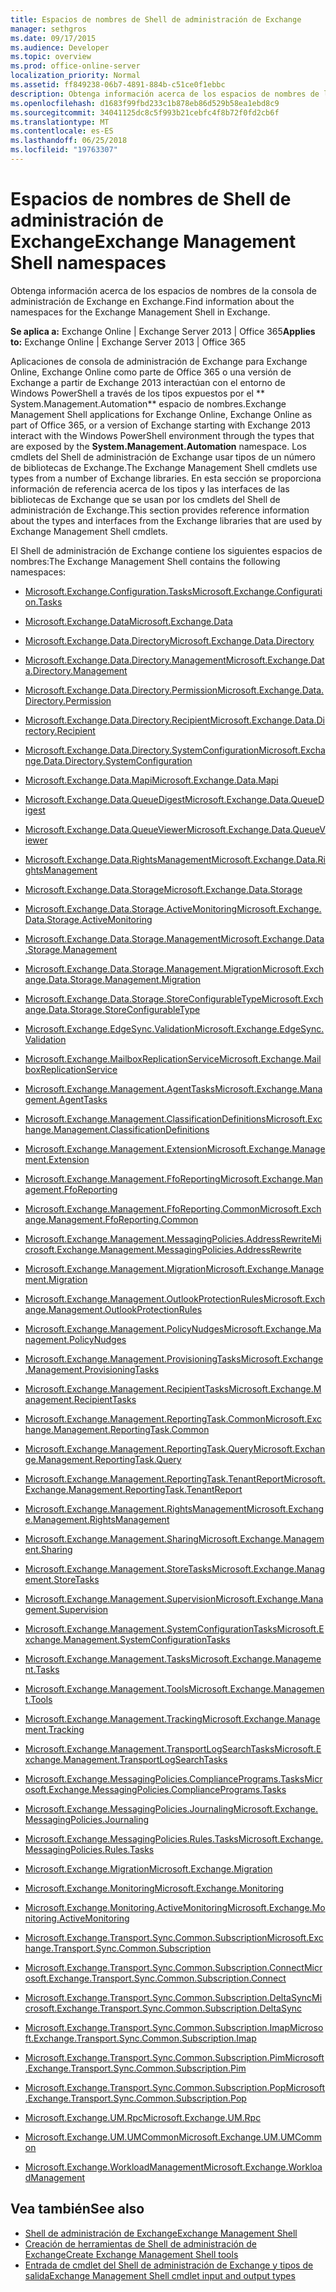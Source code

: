 ```yaml
---
title: Espacios de nombres de Shell de administración de Exchange
manager: sethgros
ms.date: 09/17/2015
ms.audience: Developer
ms.topic: overview
ms.prod: office-online-server
localization_priority: Normal
ms.assetid: ff849238-06b7-4891-884b-c51ce0f1ebbc
description: Obtenga información acerca de los espacios de nombres de la consola de administración de Exchange en Exchange.
ms.openlocfilehash: d1683f99fbd233c1b878eb86d529b58ea1ebd8c9
ms.sourcegitcommit: 34041125dc8c5f993b21cebfc4f8b72f0fd2cb6f
ms.translationtype: MT
ms.contentlocale: es-ES
ms.lasthandoff: 06/25/2018
ms.locfileid: "19763307"
---
```

# <a name="exchange-management-shell-namespaces"></a><span data-ttu-id="17d3f-103">Espacios de nombres de Shell de administración de Exchange</span><span class="sxs-lookup"><span data-stu-id="17d3f-103">Exchange Management Shell namespaces</span></span>

<span data-ttu-id="17d3f-104">Obtenga información acerca de los espacios de nombres de la consola de administración de Exchange en Exchange.</span><span class="sxs-lookup"><span data-stu-id="17d3f-104">Find information about the namespaces for the Exchange Management Shell in Exchange.</span></span>
  
<span data-ttu-id="17d3f-105">**Se aplica a:** Exchange Online | Exchange Server 2013 | Office 365</span><span class="sxs-lookup"><span data-stu-id="17d3f-105">**Applies to:** Exchange Online | Exchange Server 2013 | Office 365</span></span>
  
<span data-ttu-id="17d3f-106">Aplicaciones de consola de administración de Exchange para Exchange Online, Exchange Online como parte de Office 365 o una versión de Exchange a partir de Exchange 2013 interactúan con el entorno de Windows PowerShell a través de los tipos expuestos por el ** System.Management.Automation** espacio de nombres.</span><span class="sxs-lookup"><span data-stu-id="17d3f-106">Exchange Management Shell applications for Exchange Online, Exchange Online as part of Office 365, or a version of Exchange starting with Exchange 2013 interact with the Windows PowerShell environment through the types that are exposed by the **System.Management.Automation** namespace.</span></span> <span data-ttu-id="17d3f-107">Los cmdlets del Shell de administración de Exchange usar tipos de un número de bibliotecas de Exchange.</span><span class="sxs-lookup"><span data-stu-id="17d3f-107">The Exchange Management Shell cmdlets use types from a number of Exchange libraries.</span></span> <span data-ttu-id="17d3f-108">En esta sección se proporciona información de referencia acerca de los tipos y las interfaces de las bibliotecas de Exchange que se usan por los cmdlets del Shell de administración de Exchange.</span><span class="sxs-lookup"><span data-stu-id="17d3f-108">This section provides reference information about the types and interfaces from the Exchange libraries that are used by Exchange Management Shell cmdlets.</span></span> 
  
<span data-ttu-id="17d3f-109">El Shell de administración de Exchange contiene los siguientes espacios de nombres:</span><span class="sxs-lookup"><span data-stu-id="17d3f-109">The Exchange Management Shell contains the following namespaces:</span></span>
  
- [<span data-ttu-id="17d3f-110">Microsoft.Exchange.Configuration.Tasks</span><span class="sxs-lookup"><span data-stu-id="17d3f-110">Microsoft.Exchange.Configuration.Tasks</span></span>](https://msdn.microsoft.com/library/Microsoft.Exchange.Configuration.Tasks.aspx)
    
- [<span data-ttu-id="17d3f-111">Microsoft.Exchange.Data</span><span class="sxs-lookup"><span data-stu-id="17d3f-111">Microsoft.Exchange.Data</span></span>](https://msdn.microsoft.com/library/Microsoft.Exchange.Data.aspx)
    
- [<span data-ttu-id="17d3f-112">Microsoft.Exchange.Data.Directory</span><span class="sxs-lookup"><span data-stu-id="17d3f-112">Microsoft.Exchange.Data.Directory</span></span>](https://msdn.microsoft.com/library/Microsoft.Exchange.Data.Directory.aspx)
    
- [<span data-ttu-id="17d3f-113">Microsoft.Exchange.Data.Directory.Management</span><span class="sxs-lookup"><span data-stu-id="17d3f-113">Microsoft.Exchange.Data.Directory.Management</span></span>](https://msdn.microsoft.com/library/Microsoft.Exchange.Data.Directory.Management.aspx)
    
- [<span data-ttu-id="17d3f-114">Microsoft.Exchange.Data.Directory.Permission</span><span class="sxs-lookup"><span data-stu-id="17d3f-114">Microsoft.Exchange.Data.Directory.Permission</span></span>](https://msdn.microsoft.com/library/Microsoft.Exchange.Data.Directory.Permission.aspx)
    
- [<span data-ttu-id="17d3f-115">Microsoft.Exchange.Data.Directory.Recipient</span><span class="sxs-lookup"><span data-stu-id="17d3f-115">Microsoft.Exchange.Data.Directory.Recipient</span></span>](https://msdn.microsoft.com/library/Microsoft.Exchange.Data.Directory.Recipient.aspx)
    
- [<span data-ttu-id="17d3f-116">Microsoft.Exchange.Data.Directory.SystemConfiguration</span><span class="sxs-lookup"><span data-stu-id="17d3f-116">Microsoft.Exchange.Data.Directory.SystemConfiguration</span></span>](https://msdn.microsoft.com/library/Microsoft.Exchange.Data.Directory.SystemConfiguration.aspx)
    
- [<span data-ttu-id="17d3f-117">Microsoft.Exchange.Data.Mapi</span><span class="sxs-lookup"><span data-stu-id="17d3f-117">Microsoft.Exchange.Data.Mapi</span></span>](https://msdn.microsoft.com/library/Microsoft.Exchange.Data.Mapi.aspx)
    
- [<span data-ttu-id="17d3f-118">Microsoft.Exchange.Data.QueueDigest</span><span class="sxs-lookup"><span data-stu-id="17d3f-118">Microsoft.Exchange.Data.QueueDigest</span></span>](https://msdn.microsoft.com/library/Microsoft.Exchange.Data.QueueDigest.aspx)
    
- [<span data-ttu-id="17d3f-119">Microsoft.Exchange.Data.QueueViewer</span><span class="sxs-lookup"><span data-stu-id="17d3f-119">Microsoft.Exchange.Data.QueueViewer</span></span>](https://msdn.microsoft.com/library/Microsoft.Exchange.Data.QueueViewer.aspx)
    
- [<span data-ttu-id="17d3f-120">Microsoft.Exchange.Data.RightsManagement</span><span class="sxs-lookup"><span data-stu-id="17d3f-120">Microsoft.Exchange.Data.RightsManagement</span></span>](https://msdn.microsoft.com/library/Microsoft.Exchange.Data.RightsManagement.aspx)
    
- [<span data-ttu-id="17d3f-121">Microsoft.Exchange.Data.Storage</span><span class="sxs-lookup"><span data-stu-id="17d3f-121">Microsoft.Exchange.Data.Storage</span></span>](https://msdn.microsoft.com/library/Microsoft.Exchange.Data.Storage.aspx)
    
- [<span data-ttu-id="17d3f-122">Microsoft.Exchange.Data.Storage.ActiveMonitoring</span><span class="sxs-lookup"><span data-stu-id="17d3f-122">Microsoft.Exchange.Data.Storage.ActiveMonitoring</span></span>](https://msdn.microsoft.com/library/Microsoft.Exchange.Data.Storage.ActiveMonitoring.aspx)
    
- [<span data-ttu-id="17d3f-123">Microsoft.Exchange.Data.Storage.Management</span><span class="sxs-lookup"><span data-stu-id="17d3f-123">Microsoft.Exchange.Data.Storage.Management</span></span>](https://msdn.microsoft.com/library/Microsoft.Exchange.Data.Storage.Management.aspx)
    
- [<span data-ttu-id="17d3f-124">Microsoft.Exchange.Data.Storage.Management.Migration</span><span class="sxs-lookup"><span data-stu-id="17d3f-124">Microsoft.Exchange.Data.Storage.Management.Migration</span></span>](https://msdn.microsoft.com/library/Microsoft.Exchange.Data.Storage.Management.Migration.aspx)
    
- [<span data-ttu-id="17d3f-125">Microsoft.Exchange.Data.Storage.StoreConfigurableType</span><span class="sxs-lookup"><span data-stu-id="17d3f-125">Microsoft.Exchange.Data.Storage.StoreConfigurableType</span></span>](https://msdn.microsoft.com/library/Microsoft.Exchange.Data.Storage.StoreConfigurableType.aspx)
    
- [<span data-ttu-id="17d3f-126">Microsoft.Exchange.EdgeSync.Validation</span><span class="sxs-lookup"><span data-stu-id="17d3f-126">Microsoft.Exchange.EdgeSync.Validation</span></span>](https://msdn.microsoft.com/library/Microsoft.Exchange.EdgeSync.Validation.aspx)
    
- [<span data-ttu-id="17d3f-127">Microsoft.Exchange.MailboxReplicationService</span><span class="sxs-lookup"><span data-stu-id="17d3f-127">Microsoft.Exchange.MailboxReplicationService</span></span>](https://msdn.microsoft.com/library/Microsoft.Exchange.MailboxReplicationService.aspx)
    
- [<span data-ttu-id="17d3f-128">Microsoft.Exchange.Management.AgentTasks</span><span class="sxs-lookup"><span data-stu-id="17d3f-128">Microsoft.Exchange.Management.AgentTasks</span></span>](https://msdn.microsoft.com/library/Microsoft.Exchange.Management.AgentTasks.aspx)
    
- [<span data-ttu-id="17d3f-129">Microsoft.Exchange.Management.ClassificationDefinitions</span><span class="sxs-lookup"><span data-stu-id="17d3f-129">Microsoft.Exchange.Management.ClassificationDefinitions</span></span>](https://msdn.microsoft.com/library/Microsoft.Exchange.Management.ClassificationDefinitions.aspx)
    
- [<span data-ttu-id="17d3f-130">Microsoft.Exchange.Management.Extension</span><span class="sxs-lookup"><span data-stu-id="17d3f-130">Microsoft.Exchange.Management.Extension</span></span>](https://msdn.microsoft.com/library/Microsoft.Exchange.Management.Extension.aspx)
    
- [<span data-ttu-id="17d3f-131">Microsoft.Exchange.Management.FfoReporting</span><span class="sxs-lookup"><span data-stu-id="17d3f-131">Microsoft.Exchange.Management.FfoReporting</span></span>](https://msdn.microsoft.com/library/Microsoft.Exchange.Management.FfoReporting.aspx)
    
- [<span data-ttu-id="17d3f-132">Microsoft.Exchange.Management.FfoReporting.Common</span><span class="sxs-lookup"><span data-stu-id="17d3f-132">Microsoft.Exchange.Management.FfoReporting.Common</span></span>](https://msdn.microsoft.com/library/Microsoft.Exchange.Management.FfoReporting.Common.aspx)
    
- [<span data-ttu-id="17d3f-133">Microsoft.Exchange.Management.MessagingPolicies.AddressRewrite</span><span class="sxs-lookup"><span data-stu-id="17d3f-133">Microsoft.Exchange.Management.MessagingPolicies.AddressRewrite</span></span>](https://msdn.microsoft.com/library/Microsoft.Exchange.Management.MessagingPolicies.AddressRewrite.aspx)
    
- [<span data-ttu-id="17d3f-134">Microsoft.Exchange.Management.Migration</span><span class="sxs-lookup"><span data-stu-id="17d3f-134">Microsoft.Exchange.Management.Migration</span></span>](https://msdn.microsoft.com/library/Microsoft.Exchange.Management.Migration.aspx)
    
- [<span data-ttu-id="17d3f-135">Microsoft.Exchange.Management.OutlookProtectionRules</span><span class="sxs-lookup"><span data-stu-id="17d3f-135">Microsoft.Exchange.Management.OutlookProtectionRules</span></span>](https://msdn.microsoft.com/library/Microsoft.Exchange.Management.OutlookProtectionRules.aspx)
    
- [<span data-ttu-id="17d3f-136">Microsoft.Exchange.Management.PolicyNudges</span><span class="sxs-lookup"><span data-stu-id="17d3f-136">Microsoft.Exchange.Management.PolicyNudges</span></span>](https://msdn.microsoft.com/library/Microsoft.Exchange.Management.PolicyNudges.aspx)
    
- [<span data-ttu-id="17d3f-137">Microsoft.Exchange.Management.ProvisioningTasks</span><span class="sxs-lookup"><span data-stu-id="17d3f-137">Microsoft.Exchange.Management.ProvisioningTasks</span></span>](https://msdn.microsoft.com/library/Microsoft.Exchange.Management.ProvisioningTasks.aspx)
    
- [<span data-ttu-id="17d3f-138">Microsoft.Exchange.Management.RecipientTasks</span><span class="sxs-lookup"><span data-stu-id="17d3f-138">Microsoft.Exchange.Management.RecipientTasks</span></span>](https://msdn.microsoft.com/library/Microsoft.Exchange.Management.RecipientTasks.aspx)
    
- [<span data-ttu-id="17d3f-139">Microsoft.Exchange.Management.ReportingTask.Common</span><span class="sxs-lookup"><span data-stu-id="17d3f-139">Microsoft.Exchange.Management.ReportingTask.Common</span></span>](https://msdn.microsoft.com/library/Microsoft.Exchange.Management.ReportingTask.Common.aspx)
    
- [<span data-ttu-id="17d3f-140">Microsoft.Exchange.Management.ReportingTask.Query</span><span class="sxs-lookup"><span data-stu-id="17d3f-140">Microsoft.Exchange.Management.ReportingTask.Query</span></span>](https://msdn.microsoft.com/library/Microsoft.Exchange.Management.ReportingTask.Query.aspx)
    
- [<span data-ttu-id="17d3f-141">Microsoft.Exchange.Management.ReportingTask.TenantReport</span><span class="sxs-lookup"><span data-stu-id="17d3f-141">Microsoft.Exchange.Management.ReportingTask.TenantReport</span></span>](https://msdn.microsoft.com/library/Microsoft.Exchange.Management.ReportingTask.TenantReport.aspx)
    
- [<span data-ttu-id="17d3f-142">Microsoft.Exchange.Management.RightsManagement</span><span class="sxs-lookup"><span data-stu-id="17d3f-142">Microsoft.Exchange.Management.RightsManagement</span></span>](https://msdn.microsoft.com/library/Microsoft.Exchange.Management.RightsManagement.aspx)
    
- [<span data-ttu-id="17d3f-143">Microsoft.Exchange.Management.Sharing</span><span class="sxs-lookup"><span data-stu-id="17d3f-143">Microsoft.Exchange.Management.Sharing</span></span>](https://msdn.microsoft.com/library/Microsoft.Exchange.Management.Sharing.aspx)
    
- [<span data-ttu-id="17d3f-144">Microsoft.Exchange.Management.StoreTasks</span><span class="sxs-lookup"><span data-stu-id="17d3f-144">Microsoft.Exchange.Management.StoreTasks</span></span>](https://msdn.microsoft.com/library/Microsoft.Exchange.Management.StoreTasks.aspx)
    
- [<span data-ttu-id="17d3f-145">Microsoft.Exchange.Management.Supervision</span><span class="sxs-lookup"><span data-stu-id="17d3f-145">Microsoft.Exchange.Management.Supervision</span></span>](https://msdn.microsoft.com/library/Microsoft.Exchange.Management.Supervision.aspx)
    
- [<span data-ttu-id="17d3f-146">Microsoft.Exchange.Management.SystemConfigurationTasks</span><span class="sxs-lookup"><span data-stu-id="17d3f-146">Microsoft.Exchange.Management.SystemConfigurationTasks</span></span>](https://msdn.microsoft.com/library/Microsoft.Exchange.Management.SystemConfigurationTasks.aspx)
    
- [<span data-ttu-id="17d3f-147">Microsoft.Exchange.Management.Tasks</span><span class="sxs-lookup"><span data-stu-id="17d3f-147">Microsoft.Exchange.Management.Tasks</span></span>](https://msdn.microsoft.com/library/Microsoft.Exchange.Management.Tasks.aspx)
    
- [<span data-ttu-id="17d3f-148">Microsoft.Exchange.Management.Tools</span><span class="sxs-lookup"><span data-stu-id="17d3f-148">Microsoft.Exchange.Management.Tools</span></span>](https://msdn.microsoft.com/library/Microsoft.Exchange.Management.Tools.aspx)
    
- [<span data-ttu-id="17d3f-149">Microsoft.Exchange.Management.Tracking</span><span class="sxs-lookup"><span data-stu-id="17d3f-149">Microsoft.Exchange.Management.Tracking</span></span>](https://msdn.microsoft.com/library/Microsoft.Exchange.Management.Tracking.aspx)
    
- [<span data-ttu-id="17d3f-150">Microsoft.Exchange.Management.TransportLogSearchTasks</span><span class="sxs-lookup"><span data-stu-id="17d3f-150">Microsoft.Exchange.Management.TransportLogSearchTasks</span></span>](https://msdn.microsoft.com/library/Microsoft.Exchange.Management.TransportLogSearchTasks.aspx)
    
- [<span data-ttu-id="17d3f-151">Microsoft.Exchange.MessagingPolicies.CompliancePrograms.Tasks</span><span class="sxs-lookup"><span data-stu-id="17d3f-151">Microsoft.Exchange.MessagingPolicies.CompliancePrograms.Tasks</span></span>](https://msdn.microsoft.com/library/Microsoft.Exchange.MessagingPolicies.CompliancePrograms.Tasks.aspx)
    
- [<span data-ttu-id="17d3f-152">Microsoft.Exchange.MessagingPolicies.Journaling</span><span class="sxs-lookup"><span data-stu-id="17d3f-152">Microsoft.Exchange.MessagingPolicies.Journaling</span></span>](https://msdn.microsoft.com/library/Microsoft.Exchange.MessagingPolicies.Journaling.aspx)
    
- [<span data-ttu-id="17d3f-153">Microsoft.Exchange.MessagingPolicies.Rules.Tasks</span><span class="sxs-lookup"><span data-stu-id="17d3f-153">Microsoft.Exchange.MessagingPolicies.Rules.Tasks</span></span>](https://msdn.microsoft.com/library/Microsoft.Exchange.MessagingPolicies.Rules.Tasks.aspx)
    
- [<span data-ttu-id="17d3f-154">Microsoft.Exchange.Migration</span><span class="sxs-lookup"><span data-stu-id="17d3f-154">Microsoft.Exchange.Migration</span></span>](https://msdn.microsoft.com/library/Microsoft.Exchange.Migration.aspx)
    
- [<span data-ttu-id="17d3f-155">Microsoft.Exchange.Monitoring</span><span class="sxs-lookup"><span data-stu-id="17d3f-155">Microsoft.Exchange.Monitoring</span></span>](https://msdn.microsoft.com/library/Microsoft.Exchange.Monitoring.aspx)
    
- [<span data-ttu-id="17d3f-156">Microsoft.Exchange.Monitoring.ActiveMonitoring</span><span class="sxs-lookup"><span data-stu-id="17d3f-156">Microsoft.Exchange.Monitoring.ActiveMonitoring</span></span>](https://msdn.microsoft.com/library/Microsoft.Exchange.Monitoring.ActiveMonitoring.aspx)
    
- [<span data-ttu-id="17d3f-157">Microsoft.Exchange.Transport.Sync.Common.Subscription</span><span class="sxs-lookup"><span data-stu-id="17d3f-157">Microsoft.Exchange.Transport.Sync.Common.Subscription</span></span>](https://msdn.microsoft.com/library/Microsoft.Exchange.Transport.Sync.Common.Subscription.aspx)
    
- [<span data-ttu-id="17d3f-158">Microsoft.Exchange.Transport.Sync.Common.Subscription.Connect</span><span class="sxs-lookup"><span data-stu-id="17d3f-158">Microsoft.Exchange.Transport.Sync.Common.Subscription.Connect</span></span>](https://msdn.microsoft.com/library/Microsoft.Exchange.Transport.Sync.Common.Subscription.Connect.aspx)
    
- [<span data-ttu-id="17d3f-159">Microsoft.Exchange.Transport.Sync.Common.Subscription.DeltaSync</span><span class="sxs-lookup"><span data-stu-id="17d3f-159">Microsoft.Exchange.Transport.Sync.Common.Subscription.DeltaSync</span></span>](https://msdn.microsoft.com/library/Microsoft.Exchange.Transport.Sync.Common.Subscription.DeltaSync.aspx)
    
- [<span data-ttu-id="17d3f-160">Microsoft.Exchange.Transport.Sync.Common.Subscription.Imap</span><span class="sxs-lookup"><span data-stu-id="17d3f-160">Microsoft.Exchange.Transport.Sync.Common.Subscription.Imap</span></span>](https://msdn.microsoft.com/library/Microsoft.Exchange.Transport.Sync.Common.Subscription.Imap.aspx)
    
- [<span data-ttu-id="17d3f-161">Microsoft.Exchange.Transport.Sync.Common.Subscription.Pim</span><span class="sxs-lookup"><span data-stu-id="17d3f-161">Microsoft.Exchange.Transport.Sync.Common.Subscription.Pim</span></span>](https://msdn.microsoft.com/library/Microsoft.Exchange.Transport.Sync.Common.Subscription.Pim.aspx)
    
- [<span data-ttu-id="17d3f-162">Microsoft.Exchange.Transport.Sync.Common.Subscription.Pop</span><span class="sxs-lookup"><span data-stu-id="17d3f-162">Microsoft.Exchange.Transport.Sync.Common.Subscription.Pop</span></span>](https://msdn.microsoft.com/library/Microsoft.Exchange.Transport.Sync.Common.Subscription.Pop.aspx)
    
- [<span data-ttu-id="17d3f-163">Microsoft.Exchange.UM.Rpc</span><span class="sxs-lookup"><span data-stu-id="17d3f-163">Microsoft.Exchange.UM.Rpc</span></span>](https://msdn.microsoft.com/library/Microsoft.Exchange.UM.Rpc.aspx)
    
- [<span data-ttu-id="17d3f-164">Microsoft.Exchange.UM.UMCommon</span><span class="sxs-lookup"><span data-stu-id="17d3f-164">Microsoft.Exchange.UM.UMCommon</span></span>](https://msdn.microsoft.com/library/Microsoft.Exchange.UM.UMCommon.aspx)
    
- [<span data-ttu-id="17d3f-165">Microsoft.Exchange.WorkloadManagement</span><span class="sxs-lookup"><span data-stu-id="17d3f-165">Microsoft.Exchange.WorkloadManagement</span></span>](https://msdn.microsoft.com/library/Microsoft.Exchange.WorkloadManagement.aspx)
    
## <a name="see-also"></a><span data-ttu-id="17d3f-166">Vea también</span><span class="sxs-lookup"><span data-stu-id="17d3f-166">See also</span></span>

- [<span data-ttu-id="17d3f-167">Shell de administración de Exchange</span><span class="sxs-lookup"><span data-stu-id="17d3f-167">Exchange Management Shell</span></span>](exchange-management-shell.md)  
- [<span data-ttu-id="17d3f-168">Creación de herramientas de Shell de administración de Exchange</span><span class="sxs-lookup"><span data-stu-id="17d3f-168">Create Exchange Management Shell tools</span></span>](create-exchange-management-shell-tools.md) 
- [<span data-ttu-id="17d3f-169">Entrada de cmdlet del Shell de administración de Exchange y tipos de salida</span><span class="sxs-lookup"><span data-stu-id="17d3f-169">Exchange Management Shell cmdlet input and output types</span></span>](exchange-management-shell-cmdlet-input-and-output-types.md)
    

